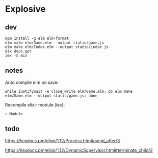 # Explosive

## dev

    npm install -g elm elm-format
    elm make elm/Game.elm --output static/game.js
    elm make elm/Index.elm --output static/index.js
    mix deps.get
    iex -S mix


## notes

Auto compile elm on save:

    while inotifywait -e close_write elm/Game.elm; do elm make elm/Game.elm --output static/game.js; done

Recompile elixir module (iex):

    r Module

## todo

https://hexdocs.pm/elixir/1.12/Process.html#send_after/3

https://hexdocs.pm/elixir/1.12/DynamicSupervisor.html#terminate_child/2
